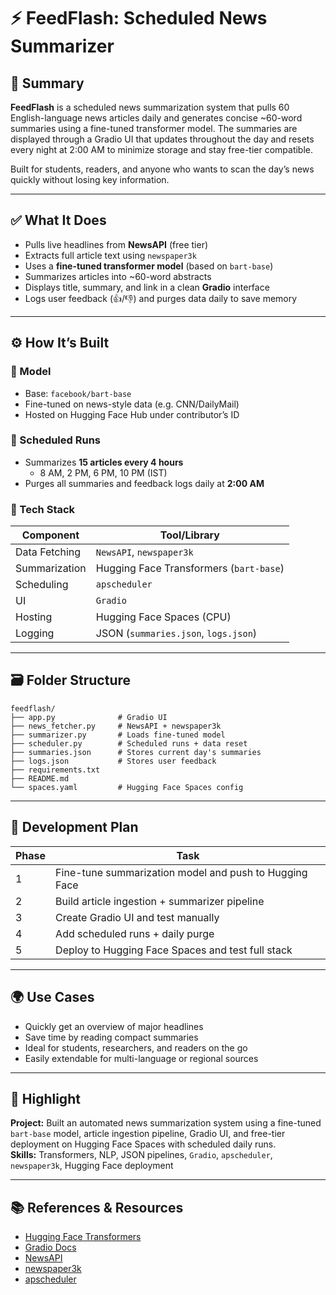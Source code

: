 # ⚡ FeedFlash: Scheduled News Summarizer

## 📌 Summary

**FeedFlash** is a scheduled news summarization system that pulls 60 English-language news articles daily and generates concise ~60-word summaries using a fine-tuned transformer model. The summaries are displayed through a Gradio UI that updates throughout the day and resets every night at 2:00 AM to minimize storage and stay free-tier compatible.

Built for students, readers, and anyone who wants to scan the day’s news quickly without losing key information.

---

## ✅ What It Does

- Pulls live headlines from **NewsAPI** (free tier)
- Extracts full article text using `newspaper3k`
- Uses a **fine-tuned transformer model** (based on `bart-base`)
- Summarizes articles into ~60-word abstracts
- Displays title, summary, and link in a clean **Gradio** interface
- Logs user feedback (👍/👎) and purges data daily to save memory

---

## ⚙️ How It’s Built

### 🧠 Model
- Base: `facebook/bart-base`
- Fine-tuned on news-style data (e.g. CNN/DailyMail)
- Hosted on Hugging Face Hub under contributor’s ID

### 📅 Scheduled Runs
- Summarizes **15 articles every 4 hours**
  - 8 AM, 2 PM, 6 PM, 10 PM (IST)
- Purges all summaries and feedback logs daily at **2:00 AM**

### 🧰 Tech Stack

| Component       | Tool/Library               |
|----------------|-----------------------------|
| Data Fetching   | `NewsAPI`, `newspaper3k`    |
| Summarization   | Hugging Face Transformers (`bart-base`) |
| Scheduling      | `apscheduler`               |
| UI              | `Gradio`                    |
| Hosting         | Hugging Face Spaces (CPU)   |
| Logging         | JSON (`summaries.json`, `logs.json`) |

---

## 🗃️ Folder Structure

```text
feedflash/
├── app.py              # Gradio UI
├── news_fetcher.py     # NewsAPI + newspaper3k
├── summarizer.py       # Loads fine-tuned model
├── scheduler.py        # Scheduled runs + data reset
├── summaries.json      # Stores current day's summaries
├── logs.json           # Stores user feedback
├── requirements.txt
├── README.md
└── spaces.yaml         # Hugging Face Spaces config
```

---

## 🧪 Development Plan

| Phase | Task                                                    |
|-------|---------------------------------------------------------|
| 1     | Fine-tune summarization model and push to Hugging Face |
| 2     | Build article ingestion + summarizer pipeline           |
| 3     | Create Gradio UI and test manually                      |
| 4     | Add scheduled runs + daily purge                        |
| 5     | Deploy to Hugging Face Spaces and test full stack       |

---

## 🌍 Use Cases

- Quickly get an overview of major headlines
- Save time by reading compact summaries
- Ideal for students, researchers, and readers on the go
- Easily extendable for multi-language or regional sources

---

## 🧾 Highlight

**Project:** Built an automated news summarization system using a fine-tuned `bart-base` model, article ingestion pipeline, Gradio UI, and free-tier deployment on Hugging Face Spaces with scheduled daily runs.  
**Skills:** Transformers, NLP, JSON pipelines, `Gradio`, `apscheduler`, `newspaper3k`, Hugging Face deployment

---

## 📚 References & Resources

- [Hugging Face Transformers](https://huggingface.co/docs/transformers/index)
- [Gradio Docs](https://gradio.app)
- [NewsAPI](https://newsapi.org/)
- [newspaper3k](https://newspaper.readthedocs.io/en/latest/)
- [apscheduler](https://apscheduler.readthedocs.io/en/latest/)
